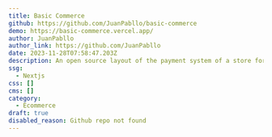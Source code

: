 ```yaml
---
title: Basic Commerce
github: https://github.com/JuanPabllo/basic-commerce
demo: https://basic-commerce.vercel.app/
author: JuanPabllo
author_link: https://github.com/JuanPabllo
date: 2023-11-28T07:58:47.203Z
description: An open source layout of the payment system of a store for free use.
ssg:
  - Nextjs
css: []
cms: []
category:
  - Ecommerce
draft: true
disabled_reason: Github repo not found
---
```

